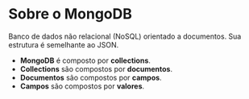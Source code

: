 # Sobre o MongoDB

Banco de dados não relacional (NoSQL) orientado a documentos. Sua estrutura é semelhante ao JSON.

* **MongoDB** é composto por **collections**.
* **Collections** são compostos por **documentos**.
* **Documentos** são compostos por **campos**.
* **Campos** são compostos por **valores**.